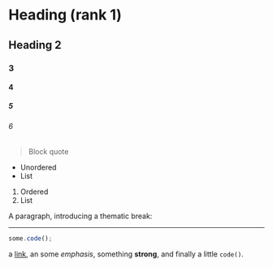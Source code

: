 # Heading (rank 1)

## Heading 2

### 3

#### 4

##### 5

###### 6

> Block quote

- Unordered
- List

1. Ordered
2. List

A paragraph, introducing a thematic break:

---

```js
some.code();
```

a [link](https://example.com), an some _emphasis_,
something **strong**, and finally a little `code()`.
